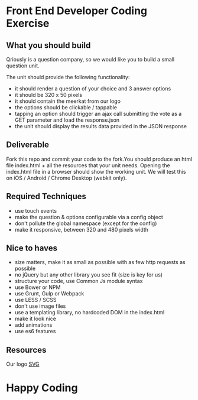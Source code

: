 Front End Developer Coding Exercise
===================================

What you should build
---------------------

Qriously is a question company, so we would like you to build a small question unit.

The unit should provide the following functionality:

- it should render a question of your choice and 3 answer options
- it should be 320 x 50 pixels
- it should contain the meerkat from our logo
- the options should be clickable / tappable
- tapping an option should trigger an ajax call submitting the vote as a GET parameter and load the response.json
- the unit should display the results data provided in the JSON response


Deliverable
-----------

Fork this repo and commit your code to the fork.You should produce an html file index.html + all the resources that your unit needs.
Opening the index.html file in a browser should show the working unit. We will test this on iOS / Android / Chrome Desktop (webkit only).


Required Techniques
-------------------

- use touch events
- make the question & options configurable via a config object
- don't pollute the global namespace (except for the config)
- make it responsive, between 320 and 480 pixels width

Nice to haves
-------------

- size matters, make it as small as possible with as few http requests as possible
- no jQuery but any other library you see fit (size is key for us)
- structure your code, use Common Js module syntax
- use Bower or NPM
- use Grunt, Gulp or Webpack
- use LESS / SCSS
- don't use image files
- use a templating library, no hardcoded DOM in the index.html
- make it look nice
- add animations
- use es6 features

Resources
---------
Our logo [SVG](http://www.qriously.com/wp-content/uploads/2013/05/qriouslyLogoLightBackground.svg)


Happy Coding  
============
